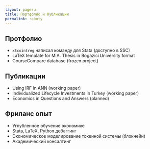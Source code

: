 ```yaml
---
layout: pageru
title: Портфолио и Публикации 
permalink: raboty
---
```


## Протфолио

- `xtcointreg` написал команду для Stata (доступно в SSC) 
- LaTeX template for M.A. Thesis in Bogazici University format
- CourseCompare database (frozen project)

## Публикации

- Using IRF in ANN (working paper)
- Individualized Lifecycle Investments in Turkey (working paper)
- Economics in Questions and Answers (planned)

## Фриланс опыт

- Углубленное обучение экономике
- Stata, LaTeX, Python дебаггинг
- Экономическое моделирование токенной системы (блокчейн)
- Академический консалтинг
